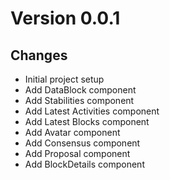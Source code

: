 # Version 0.0.1
## Changes
- Initial project setup
- Add DataBlock component
- Add Stabilities component
- Add Latest Activities component
- Add Latest Blocks component
- Add Avatar component
- Add Consensus component
- Add Proposal component
- Add BlockDetails component